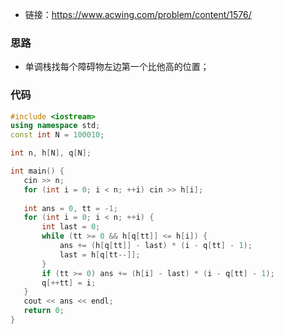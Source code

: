 * 链接：https://www.acwing.com/problem/content/1576/

### 思路

* 单调栈找每个障碍物左边第一个比他高的位置；

### 代码

 ```c++
#include <iostream>
using namespace std;
const int N = 100010;

int n, h[N], q[N];

int main() {
    cin >> n;
    for (int i = 0; i < n; ++i) cin >> h[i];
    
    int ans = 0, tt = -1;
    for (int i = 0; i < n; ++i) {
        int last = 0;
        while (tt >= 0 && h[q[tt]] <= h[i]) {
            ans += (h[q[tt]] - last) * (i - q[tt] - 1);
            last = h[q[tt--]];
        }
        if (tt >= 0) ans += (h[i] - last) * (i - q[tt] - 1);
        q[++tt] = i;
    }
    cout << ans << endl;
    return 0;
}
 ```

